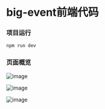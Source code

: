 # big-event前端代码



### 项目运行

```sh
npm run dev
```

### 页面概览
![image](https://github.com/user-attachments/assets/2c99912f-1d94-4b72-9732-da6a20da7c85)

![image](https://github.com/user-attachments/assets/4ba24277-da80-437d-9c7b-18ba6c1241d4)

![image](https://github.com/user-attachments/assets/4cabec41-2250-4b5a-bc10-4b7f902733c6)

